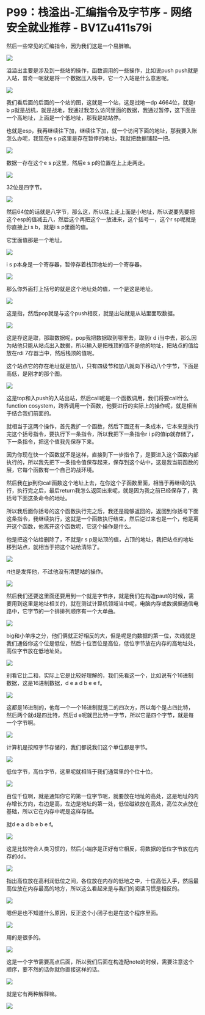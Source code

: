 # P99：栈溢出-汇编指令及字节序 - 网络安全就业推荐 - BV1Zu411s79i

然后一些常见的汇编指令，因为我们这是一个易胖嘛。

![](img/d367e9412c96449f661fd38267e0d9c4_1.png)

溢溢出主要是涉及到一些站的操作，函数调用的一些操作，比如说push push就是入站，普奇一呢就是将一个数据压入栈中，它一个入站是什么意思呢。



![](img/d367e9412c96449f661fd38267e0d9c4_3.png)

我们看后面的后面的一个站的图，这就是一个站，这是战地一dp 4664位，就是r b p就是战机，就是战地，我通过我怎么访问里面的数据，我通过暂停，这下面是一个高地址，上面是一个低地址，那我是站站停。

也就是esp，我再继续往下加，继续往下加，就一个访问下面的地址，那我要入账怎么办呢，我现在e s p这里是存在暂停的地址，我就把数据铺起一把。



![](img/d367e9412c96449f661fd38267e0d9c4_5.png)

数据一存在这个e s p这里，然后e s p的位置在上上走两走。

![](img/d367e9412c96449f661fd38267e0d9c4_7.png)

32位是四字节。

![](img/d367e9412c96449f661fd38267e0d9c4_9.png)

然后64位的话就是八字节，那么这，所以往上走上面是小地址，所以说要先要把这个esp的值减去八，然后这个再把这个一放进来，这个括号一，这个r sp呢就是你直接上i s b，就是i s p里面的值。

它里面值那是一个地址。

![](img/d367e9412c96449f661fd38267e0d9c4_11.png)

i s p本身是一个寄存器，暂停存着栈顶地址的一个寄存器。

![](img/d367e9412c96449f661fd38267e0d9c4_13.png)

那么你外面打上括号的就是这个地址处的值，一个是这是地址。

![](img/d367e9412c96449f661fd38267e0d9c4_15.png)

这是指，然后pop就是与这个push相反，就是出站就是从站里面取数据。

![](img/d367e9412c96449f661fd38267e0d9c4_17.png)

这是存这是取，那取数据呢，pop我把数据取到哪里去，取到r d i当中去，那么因为站他只能从站点出入数据，所以输入是把栈顶的值不是他的地址，把站点的值给放在rdi 7存器当中，然后栈顶的值呢。

这个站点它的存在地址就是加八，只有四级节和加八就向下移动八个字节，下面是高低，是刚才的那个图。

![](img/d367e9412c96449f661fd38267e0d9c4_19.png)

这是top和入push的入站出站，然后call呢是一个函数调用，我们将要call什么function cosystem，跨界调用一个函数，他要进行的实际上的操作呢，就是相当于结合我们前面的。

就相当于这两个操作，首先我扩一个函数，然后下面还有一条成本，它本来是执行完这个括号指令，要执行下一条指令，所以我把下一条指令r i p的值ip就存储了，下一条指令，把这个值我先保存下来。

因为你现在快一个函数就不是这样，直接到下一步指令了，是要进入这个函数内部执行的，所以我先把下一条指令值保存起来，保存到这个站中，这是我当前函数的展，它每个函数有一个自己的战环境。

然后我在jp到你call函数这个地址上去，在你这个子函数里面，相当于再继续的执行，执行完之后，最后return我怎么返回出来呢，就是因为我之前已经保存了，我括号下面这条命令的地址。

所以我后面你括号的这个函数执行完之后，我还是能够返回的，返回到你括号下面这条指令，我继续执行，这就是一个函数执行结束，然后逆过来也是一个，他是离开这个函数，他离开这个函数呢，它这个操作是什么。

他是把这个站给删除了，不就是r s p是站顶的值，占顶的地址，我把站点的地址移到站点，就相当于把这个站给清除了。



![](img/d367e9412c96449f661fd38267e0d9c4_21.png)

rt也是发挥他，不过他没有清楚站的操作。

![](img/d367e9412c96449f661fd38267e0d9c4_23.png)

然后我们还要这里面还要用到一个就是字节序，就是我们在构造paut的时候，需要用到这里是地址相关的，就在测试计算机领域当中呢，电脑内存或数据据通信电路中，它字节的一个排排列顺序有一个大单曲。



![](img/d367e9412c96449f661fd38267e0d9c4_25.png)

big和小单序之分，他们俩就正好相反的大，但是呢是向数据的第一位，次线就是我们通俗你这个位是低位，然后十位百位是高位，低位字节放在内存的高地址处，高位字节放在低地址处。



![](img/d367e9412c96449f661fd38267e0d9c4_27.png)

别看它比二和，实际上它是比较好理解的，我们先看这一个，比如说有个16进制数据，这是16进制数据，d e a d b e e f。



![](img/d367e9412c96449f661fd38267e0d9c4_29.png)

这都是16进制的，他每一个一个16进制就是二的四次方，所以每个是占四比特，然后两个就d是四比特，然后d e呢就巴比特一字节，所以它是四个字节，就是每一个字节啊。



![](img/d367e9412c96449f661fd38267e0d9c4_31.png)

计算机是按照字节存储的，我们都说我们这个单位都是字节。

![](img/d367e9412c96449f661fd38267e0d9c4_33.png)

低位字节，高位字节，这里呢就相当于我们通常里的个位十位。

![](img/d367e9412c96449f661fd38267e0d9c4_35.png)

百位千位啊，就是通知你它的第一位字节呢，就要放在地址的高处，这是地址的内存增长方向，右边是高，左边是地址的第一处，低位磁铁放在高处，高位次点放在基础，所以它在内存中呢是这样存储。

就d e a d b e b e f。

![](img/d367e9412c96449f661fd38267e0d9c4_37.png)

这是比较符合人类习惯的，然后小端序是正好有它相反，将数据的低位字节放在内存的dd。

![](img/d367e9412c96449f661fd38267e0d9c4_39.png)

指出高位放在高利润低位之间，各位放在内存的低地之中，十位高低入手，然后最高位放在内存最高的地方，所以这么看起来是与我们的阅读习惯是相反的。



![](img/d367e9412c96449f661fd38267e0d9c4_41.png)

嗯但是也不知道什么原因，反正这个小团子也是在这个程序里面。

![](img/d367e9412c96449f661fd38267e0d9c4_43.png)

用的是很多的。

![](img/d367e9412c96449f661fd38267e0d9c4_45.png)

这是一个字节需要高点后面，所以我们后面在构造配note的时候，需要注意这个顺序，要不然的话你就你直接这样的话。



![](img/d367e9412c96449f661fd38267e0d9c4_47.png)

就是它有两种解释嘛。

![](img/d367e9412c96449f661fd38267e0d9c4_49.png)